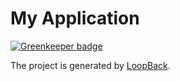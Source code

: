 # My Application

[![Greenkeeper badge](https://badges.greenkeeper.io/zanjs/loopback-year.svg)](https://greenkeeper.io/)

The project is generated by [LoopBack](http://loopback.io).